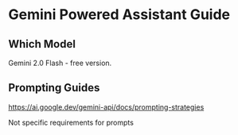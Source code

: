 # Gemini Powered Assistant Guide

## Which Model

Gemini 2.0 Flash - free version.

## Prompting Guides

https://ai.google.dev/gemini-api/docs/prompting-strategies

Not specific requirements for prompts 